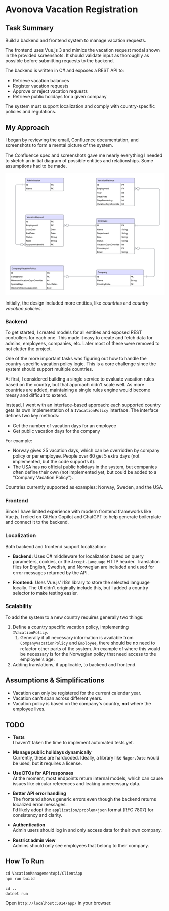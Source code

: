 # Avonova Vacation Registration

## Task Summary

Build a backend and frontend system to manage vacation requests.

The frontend uses Vue.js 3 and mimics the vacation request modal shown in the provided screenshots. It should validate input as thoroughly as possible before submitting requests to the backend.

The backend is written in C# and exposes a REST API to:

- Retrieve vacation balances
- Register vacation requests
- Approve or reject vacation requests
- Retrieve public holidays for a given company

The system must support localization and comply with country-specific policies and regulations.

## My Approach

I began by reviewing the email, Confluence documentation, and screenshots to form a mental picture of the system.

The Confluence spec and screenshots gave me nearly everything I needed to sketch an initial diagram of possible entities and relationships. Some assumptions had to be made.

![ER diagram](er.png "ER Diagram")

Initially, the design included more entities, like *countries* and *country vacation policies*.

### Backend

To get started, I created models for all entities and exposed REST controllers for each one. This made it easy to create and fetch data for admins, employees, companies, etc. Later most of these were removed to not clutter the project.

One of the more important tasks was figuring out how to handle the country-specific vacation policy logic. This is a core challenge since the system should support multiple countries.

At first, I considered building a single service to evaluate vacation rules based on the country, but that approach didn't scale well. As more countries are added, maintaining a single rules engine would become messy and difficult to extend.

Instead, I went with an interface-based approach: each supported country gets its own implementation of a `IVacationPolicy` interface. The interface defines two key methods:

- Get the number of vacation days for an employee
- Get public vacation days for the company

For example:
- Norway gives 25 vacation days, which can be overridden by company policy or per employee. People over 60 get 5 extra days (not implemented, but the code supports it).
- The USA has no official public holidays in the system, but companies often define their own (not implemented yet, but could be added to a "Company Vacation Policy").

Countries currently supported as examples: Norway, Sweden, and the USA.

### Frontend

Since I have limited experience with modern frontend frameworks like Vue.js, I relied on GitHub Copilot and ChatGPT to help generate boilerplate and connect it to the backend.

### Localization

Both backend and frontend support localization:

- **Backend:** Uses C# middleware for localization based on query parameters, cookies, or the `Accept-Language` HTTP header. Translation files for English, Swedish, and Norwegian are included and used for error messages returned by the API.
  
- **Frontend:** Uses Vue.js' i18n library to store the selected language locally. The UI didn't originally include this, but I added a country selector to make testing easier.

### Scalability
To add the system to a new country requires generally two things:
1. Define a country specific vacation policy, implementing `IVacationPolicy`.
   1. Generally if all necessary information is available from `CompanyVacationPolicy` and  `Employee`, there should be no need to refactor other parts of the system. An example of where this would be necessary is for the Norwegian policy that need access to the employee's age.
2. Adding translations, if applicable, to backend and frontend.

## Assumptions & Simplifications

- Vacation can only be registered for the current calendar year.
- Vacation can't span across different years.
- Vacation policy is based on the company's country, **not** where the employee lives.

## TODO

- **Tests**  
  I haven't taken the time to implement automated tests yet.

- **Manage public holidays dynamically**  
  Currently, these are hardcoded. Ideally, a library like `Nager.Date` would be used, but it requires a license.

- **Use DTOs for API responses**  
  At the moment, most endpoints return internal models, which can cause issues like circular references and leaking unnecessary data.

- **Better API error handling**  
  The frontend shows generic errors even though the backend returns localized error messages.  
  I'd likely adopt the `application/problem+json` format (RFC 7807) for consistency and clarity.

- **Authentication**  
  Admin users should log in and only access data for their own company.

- **Restrict admin view**  
  Admins should only see employees that belong to their company.


## How To Run
```
cd VacationManagementApi/ClientApp
npm run build

cd ..
dotnet run
```

Open `http://localhost:5014/app/` in your browser.

